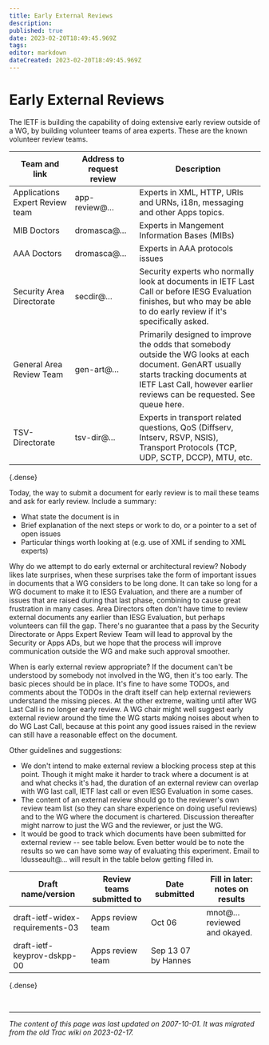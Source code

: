 ```yaml
---
title: Early External Reviews
description: 
published: true
date: 2023-02-20T18:49:45.969Z
tags: 
editor: markdown
dateCreated: 2023-02-20T18:49:45.969Z
---
```


# Early External Reviews
 The IETF is building the capability of doing extensive early review outside of a WG, by building volunteer teams of area experts. These are the known volunteer review teams. 
 
 | Team and link                     |  Address to request review  |  Description                                                                                                                                                                                                              |
|-----------------------------------|-----------------------------|---------------------------------------------------------------------------------------------------------------------------------------------------------------------------------------------------------------------------|
|  Applications Expert Review team  |  app-review@…               |  Experts in XML, HTTP, URIs and URNs, i18n, messaging and other Apps topics.                                                                                                                                              |
|  MIB Doctors                      |  dromasca@…                 |  Experts in Mangement Information Bases (MIBs)                                                                                                                                                                            |
|  AAA Doctors                      |  dromasca@…                 |  Experts in AAA protocols issues                                                                                                                                                                                          |
|  Security Area Directorate        |  secdir@…                   |   Security experts who normally look at documents in IETF Last Call or  before IESG Evaluation finishes, but who may be able to do early review  if it's specifically asked.                                              |
|  General Area Review Team         |  gen-art@…                  |   Primarily designed to improve the odds that somebody outside the WG  looks at each document.  GenART usually starts tracking documents at  IETF Last Call, however earlier reviews can be requested.  See queue here.   |
|  TSV-Directorate                  |  tsv-dir@…                  |   Experts in transport related questions, QoS (Diffserv, Intserv, RSVP,  NSIS), Transport Protocols (TCP, UDP, SCTP, DCCP), MTU, etc.                                                                                     |
{.dense}

 Today, the way to submit a document for early review is to mail these teams and ask for early review. Include a summary:

 -   What state the document is in
 -   Brief explanation of the next steps or work to do, or a pointer to a set of open issues
 -   Particular things worth looking at (e.g. use of XML if sending to XML experts) 

Why do we attempt to do early external or architectural review? Nobody likes late surprises, when these surprises take the form of important issues in documents that a WG considers to be long done. It can take so long for a WG document to make it to IESG Evaluation, and there are a number of issues that are raised during that last phase, combining to cause great frustration in many cases. Area Directors often don't have time to review external documents any earlier than IESG Evaluation, but perhaps volunteers can fill the gap. There's no guarantee that a pass by the Security Directorate or Apps Expert Review Team will lead to approval by the Security or Apps ADs, but we hope that the process will improve communication outside the WG and make such approval smoother.

When is early external review appropriate? If the document can't be understood by somebody not involved in the WG, then it's too early. The basic pieces should be in place. It's fine to have some TODOs, and comments about the TODOs in the draft itself can help external reviewers understand the missing pieces. At the other extreme, waiting until after WG Last Call is no longer early review. A WG chair might well suggest early external review around the time the WG starts making noises about when to do WG Last Call, because at this point any good issues raised in the review can still have a reasonable effect on the document.

Other guidelines and suggestions:

 -   We don't intend to make external review a blocking process step at this point. Though it might make it harder to track where a document is at and what checks it's had, the duration of an external review can overlap with WG last call, IETF last call or even IESG Evaluation in some cases.
 -   The content of an external review should go to the reviewer's own review team list (so they can share experience on doing useful reviews) and to the WG where the document is chartered. Discussion thereafter might narrow to just the WG and the reviewer, or just the WG.
 -   It would be good to track which documents have been submitted for external review -- see table below. Even better would be to note the results so we can have some way of evaluating this experiment. Email to ldusseault@… will result in the table below getting filled in. 
    
    
| Draft name/version                 |  Review teams submitted to  |  Date submitted       |  Fill in later: notes on results   |
|------------------------------------|-----------------------------|-----------------------|------------------------------------|
|  draft-ietf-widex-requirements-03  |  Apps review team           |  Oct 06               |  mnot@… reviewed and okayed.       |
|  draft-ietf-keyprov-dskpp-00       |  Apps review team           |  Sep 13 07 by Hannes  |                                    |
{.dense}

&nbsp;
&nbsp;
&nbsp;

---

*The content of this page was last updated on 2007-10-01. It was migrated from the old Trac wiki on 2023-02-17.*
